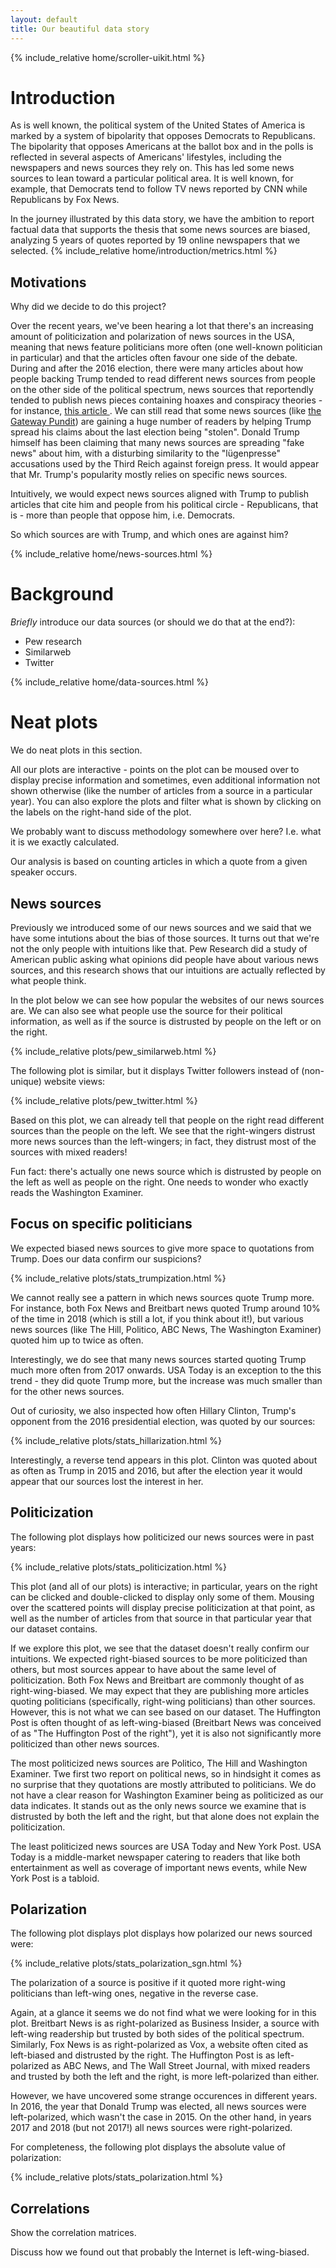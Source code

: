 ```yaml
---
layout: default
title: Our beautiful data story
---
```


{% include_relative home/scroller-uikit.html %}

# Introduction

As is well known, the political system of the United States of America is marked
by a system of bipolarity that opposes Democrats to Republicans. The bipolarity
that opposes Americans at the ballot box and in the polls is reflected in
several aspects of Americans' lifestyles, including the newspapers and news
sources they rely on. This has led some news sources to lean toward a particular
political area. It is well known, for example, that Democrats tend to follow TV
news reported by CNN while Republicans by Fox News.

In the journey illustrated by this data story, we have the ambition to report
factual data that supports the thesis that some news sources are biased,
analyzing 5 years of quotes reported by 19 online newspapers that we selected.
{% include_relative home/introduction/metrics.html %}

## Motivations

Why did we decide to do this project?

Over the recent years, we've been hearing a lot that there's an increasing
amount of politicization and polarization of news sources in the USA, meaning
that news feature politicians more often (one well-known politician in
particular) and that the articles often favour one side of the debate. During
and after the 2016 election, there were many articles about how people backing
Trump tended to read different news sources from people on the other side of the
political spectrum, news sources that reportendly tended to publish news pieces
containing hoaxes and conspiracy theories - for instance, [this article
](https://www.washingtonpost.com/news/the-fix/wp/2017/08/22/trump-backers-disturbing-reliance-on-hoax-and-conspiracy-theory-websites-in-1-chart/).
We can still read that some news sources (like [the Gateway
Pundit](https://www.reuters.com/investigates/special-report/usa-election-threats-gatewaypundit/))
are gaining a huge number of readers by helping Trump spread his claims about
the last election being "stolen". Donald Trump himself has been claiming that
many news sources are spreading "fake news" about him, with a disturbing
similarity to the "lügenpresse" accusations used by the Third Reich against
foreign press. It would appear that Mr. Trump's popularity mostly relies
on specific news sources.

Intuitively, we would expect news sources aligned with Trump to publish articles
that cite him and people from his political circle - Republicans, that is - more
than people that oppose him, i.e. Democrats.

So which sources are with Trump, and which ones are against him?

{% include_relative home/news-sources.html %}


# Background

_Briefly_ introduce our data sources (or should we do that at the end?):
- Pew research
- Similarweb
- Twitter

{% include_relative home/data-sources.html %}

# Neat plots

We do neat plots in this section.

All our plots are interactive - points on the plot can be moused over to display
precise information and sometimes, even additional information not shown
otherwise (like the number of articles from a source in a particular year). You
can also explore the plots and filter what is shown by clicking on the labels on
the right-hand side of the plot.

We probably want to discuss methodology somewhere over here?
I.e. what it is we exactly calculated.

Our analysis is based on counting articles in which a quote from a given speaker
occurs.

## News sources

Previously we introduced some of our news sources and we said that we have some
intutions about the bias of those sources. It turns out that we're not the only
people with intuitions like that. Pew Research did a study of American public
asking what opinions did people have about various news sources, and this
research shows that our intuitions are actually reflected by what people think.

In the plot below we can see how popular the websites of our news sources are.
We can also see what people use the source for their political information, as
well as if the source is distrusted by people on the left or on the right.

{% include_relative plots/pew_similarweb.html %}

The following plot is similar, but it displays Twitter followers instead of
(non-unique) website views:

{% include_relative plots/pew_twitter.html %}

Based on this plot, we can already tell that people on the right read different
sources than the people on the left. We see that the right-wingers distrust more
news sources than the left-wingers; in fact, they distrust most of the sources with
mixed readers! 

Fun fact: there's actually one news source which is distrusted by people on the
left as well as people on the right. One needs to wonder who exactly reads the
Washington Examiner.

## Focus on specific politicians

We expected biased news sources to give more space to quotations from Trump.
Does our data confirm our suspicions?

{% include_relative plots/stats_trumpization.html %}

We cannot really see a pattern in which news sources quote Trump more. For
instance, both Fox News and Breitbart news quoted Trump around 10% of the time
in 2018 (which is still a lot, if you think about it!), but various news sources
(like The Hill, Politico, ABC News, The Washington Examiner) quoted him up to
twice as often.

Interestingly, we do see that many news sources started quoting Trump much more
often from 2017 onwards. USA Today is an exception to the this trend - they did
quote Trump more, but the increase was much smaller than for the other news
sources.

Out of curiosity, we also inspected how often Hillary Clinton, Trump's opponent
from the 2016 presidential election, was quoted by our sources:

{% include_relative plots/stats_hillarization.html %}

Interestingly, a reverse tend appears in this plot. Clinton was quoted about as
often as Trump in 2015 and 2016, but after the election year it would appear that
our sources lost the interest in her.

## Politicization

The following plot displays how politicized our news sources were in past years:

{% include_relative plots/stats_politicization.html %}

This plot (and all of our plots) is interactive; in particular, years on the
right can be clicked and double-clicked to display only some of them. Mousing
over the scattered points will display precise politicization at that point, as
well as the number of articles from that source in that particular year that our
dataset contains.

If we explore this plot, we see that the dataset doesn't really confirm our
intuitions. We expected right-biased sources to be more politicized than others,
but most sources appear to have about the same level of politicization.
Both Fox News and Breitbart are commonly thought of as right-wing-biased.
We may expect that they are publishing more articles quoting politicians (specifically,
right-wing politicians) than other sources. However, this is not what we can see
based on our dataset. The Huffington Post is often thought of as left-wing-biased
(Breitbart News was conceived of as "The Huffington Post of the right"), yet it is
also not significantly more politicized than other news sources.

The most politicized news sources are Politico, The Hill and Washington
Examiner. Twe first two report on political news, so in hindsight it comes as no
surprise that they quotations are mostly attributed to politicians. We do not
have a clear reason for Washington Examiner being as politicized as our data
indicates. It stands out as the only news source we examine that is distrusted
by both the left and the right, but that alone does not explain the politicization.

The least politicized news sources are USA Today and New York Post. USA Today is
a middle-market newspaper catering to readers that like both entertainment as
well as coverage of important news events, while New York Post is a tabloid.

## Polarization

The following plot displays plot displays how polarized our news sourced were:

{% include_relative plots/stats_polarization_sgn.html %}

The polarization of a source is positive if it quoted more right-wing
politicians than left-wing ones, negative in the reverse case.

Again, at a glance it seems we do not find what we were looking for in this
plot. Breitbart News is as right-polarized as Business Insider, a source with
left-wing readership but trusted by both sides of the political spectrum.
Similarly, Fox News is as right-polarized as Vox, a website often cited as
left-biased and distrusted by the right. The Huffington Post is as
left-polarized as ABC News, and The Wall Street Journal, with mixed readers and
trusted by both the left and the right, is more left-polarized than either.

However, we have uncovered some strange occurences in different years. In 2016,
the year that Donald Trump was elected, all news sources were left-polarized,
which wasn't the case in 2015. On the other hand, in years 2017 and 2018 (but
not 2017!) all news sources were right-polarized.

For completeness, the following plot displays the absolute value of polarization:

{% include_relative plots/stats_polarization.html %}

## Correlations

Show the correlation matrices.

Discuss how we found out that probably the Internet is left-wing-biased.


<!--
<div style="height:500px"></div>
---

# Instructions
In [this page](instructions) you can find some simple info on how to write that stuff. 

---

# This is a test page

This is an index page in markdown.

Here you can simply write in **markdown**. 
What happens if I import `HTML`?

{% include_relative home/snippet.html %}

Cool, it works. 

Now we can go back to work!!!

But also... we can import `Mardown` files!

{% include_relative home/chapter-01.md %}

## This is a test plotly demo

With plotly, we can generate interactive plots and save them to HTML.
Doing so is as simple as:

```python
import plotly.express as px
df = px.data.medals_long()

for i in range(0, len(df)):
    # Add some column that pretends to be a name of the point
    df.at[i, 'name'] = f'Point#{i}'

fig = px.scatter(df, y="count", x="nation", color="medal", symbol="medal", hover_name='name')
fig.update_traces(marker_size=10)
fig.write_html("./scatter_demo.html", include_plotlyjs="cdn", full_html=False)
```

And if we include the result, it looks like follows:

<!--{% include_relative plotly/scatter_demo.html %}-->


<!--{% include_relative plotly/bar_demo.html %}-->
